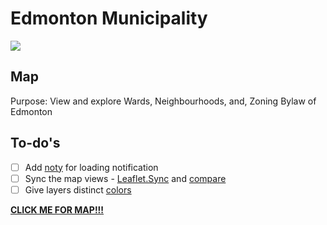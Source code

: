 # Edmonton Municipality
![](Edmonton_Municipality.gif)
<br>
## Map
Purpose: View and explore Wards, Neighbourhoods, and, Zoning Bylaw of Edmonton<br>

## To-do's
- [ ] Add [noty](https://ned.im/noty/#/) for loading notification
- [ ] Sync the map views - [Leaflet.Sync](https://github.com/jieter/Leaflet.Sync) and [compare](http://bl.ocks.org/milkbread/7430798)
- [ ] Give layers distinct [colors](https://bost.ocks.org/mike/leaflet/)

[****CLICK ME FOR MAP!!!****](https://edmonton-open-data.github.io/Edmonton-Municipality-I/)
